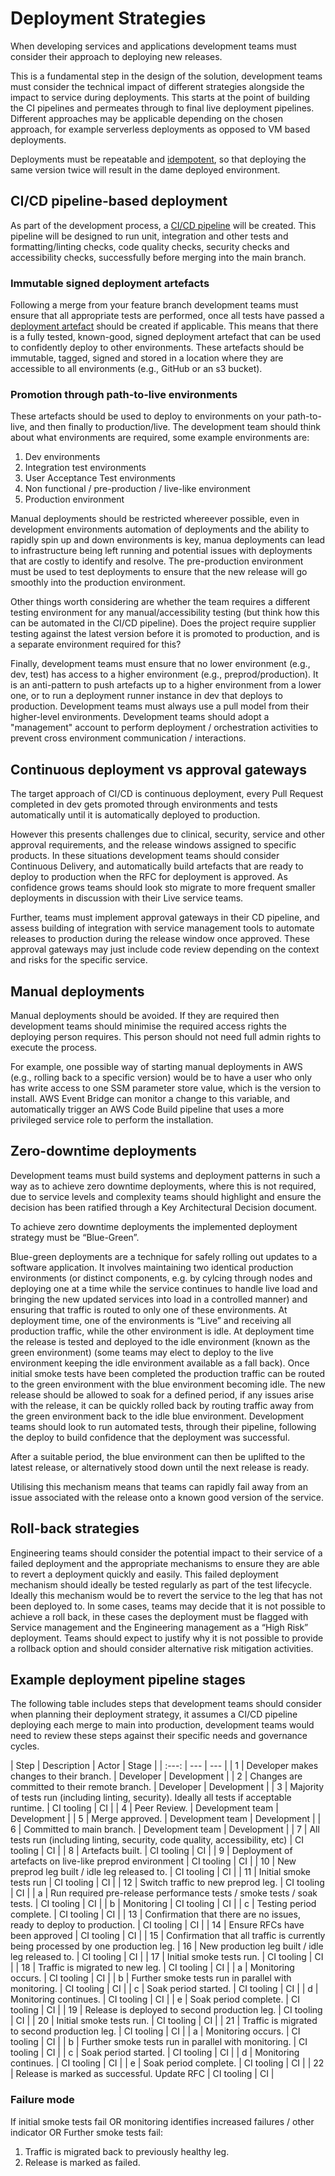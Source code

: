 # Deployment Strategies

When developing services and applications development teams must consider their approach to deploying new releases.

This is a fundamental step in the design of the solution, development teams must consider the technical impact of different strategies alongside the impact to service during deployments. This starts at the point of building the CI pipelines and permeates through to final live deployment pipelines. Different approaches may be applicable depending on the chosen approach, for example serverless deployments as opposed to VM based deployments.

Deployments must be repeatable and [idempotent](../practices/continuous-integration.md#deploy-what-you-tested), so that deploying the same version twice will result in the dame deployed environment.

## CI/CD pipeline-based deployment

As part of the development process, a [CI/CD pipeline](../practices/continuous-integration.md) will be created. This pipeline will be designed to run unit, integration and other tests and formatting/linting checks, code quality checks, security checks and accessibility checks, successfully before merging into the main branch.

### Immutable signed deployment artefacts

Following a merge from your feature branch development teams must ensure that all appropriate tests are performed, once all tests have passed a [deployment artefact](../practices/continuous-integration.md#deploy-what-you-tested) should be created if applicable. This means that there is a fully tested, known-good, signed deployment artefact that can be used to confidently deploy to other environments. These artefacts should be immutable, tagged, signed and stored in a location where they are accessible to all environments (e.g., GitHub or an s3 bucket).

### Promotion through path-to-live environments

These artefacts should be used to deploy to environments on your path-to-live, and then finally to production/live. The development team should think about what environments are required, some example environments are:

1. Dev environments
1. Integration test environments
1. User Acceptance Test environments
1. Non functional / pre-production / live-like environment
1. Production environment

Manual deployments should be restricted whereever possible, even in development environments automation of deployments and the ability to rapidly spin up and down environments is key, manua deployments can lead to infrastructure being left running and potential issues with deployments that are costly to identify and resolve. The pre-production environment must be used to test deployments to ensure that the new release will go smoothly into the production environment.

Other things worth considering are whether the team requires a different testing environment for any manual/accessibility testing (but think how this can be automated in the CI/CD pipeline). Does the project require supplier testing against the latest version before it is promoted to production, and is a separate environment required for this?

Finally, development teams must ensure that no lower environment (e.g., dev, test) has access to a higher environment (e.g., preprod/production). It is an anti-pattern to push artefacts up to a higher environment from a lower one, or to run a deployment runner instance in dev that deploys to production. Development teams must always use a pull model from their higher-level environments. Development teams should adopt a "management" account to perform deployment / orchestration activities to prevent cross environment communication / interactions.

## Continuous deployment vs approval gateways

The target approach of CI/CD is continuous deployment, every Pull Request completed in dev gets promoted through environments and tests automatically until it is automatically deployed to production.

However this presents challenges due to clinical, security, service and other approval requirements, and the release windows assigned to specific products. In these situations development teams should consider Continuous Delivery, and automatically build artefacts that are ready to deploy to production when the RFC for deployment is approved. As confidence grows teams should look sto migrate to more frequent smaller deployments in discussion with their Live service teams.

Further, teams must implement approval gateways in their CD pipeline, and assess building of integration with service management tools to automate releases to production during the release window once approved. These approval gateways may just include code review depending on the context and risks for the specific service.

## Manual deployments

Manual deployments should be avoided. If they are required then development teams should minimise the required access rights the deploying person requires. This person should not need full admin rights to execute the process.

For example, one possible way of starting manual deployments in AWS (e.g., rolling back to a specific version) would be to have a user who only has write access to one SSM parameter store value, which is the version to install. AWS Event Bridge can monitor a change to this variable, and automatically trigger an AWS Code Build pipeline that uses a more privileged service role to perform the installation.

## Zero-downtime deployments

Development teams must build systems and deployment patterns in such a way as to achieve zero downtime deployments, where this is not required, due to service levels and complexity teams should highlight and ensure the decision has been ratified through a Key Architectural Decision document.

To achieve zero downtime deployments the implemented deployment strategy must be “Blue-Green”.

Blue-green deployments are a technique for safely rolling out updates to a software application. It involves maintaining two identical production environments (or distinct components, e.g. by cylcing through nodes and deploying one at a time while the service continues to handle live load and bringing the new updated services into load in a controlled manner) and ensuring that traffic is routed to only one of these environments. At deployment time, one of the environments is “Live” and receiving all production traffic, while the other environment is idle. At deployment time the release is tested and deployed to the idle environment (known as the green environment) (some teams may elect to deploy to the live environment keeping the idle environment available as a fall back). Once initial smoke tests have been completed the production traffic can be routed to the green environment with the blue environment becoming idle. The new release should be allowed to soak for a defined period, if any issues arise with the release, it can be quickly rolled back by routing traffic away from the green environment back to the idle blue environment. Development teams should look to run automated tests, through their pipeline, following the deploy to build confidence that the deployment was successful.

After a suitable period, the blue environment can then be uplifted to the latest release, or alternatively stood down until the next release is ready.

Utilising this mechanism means that teams can rapidly fail away from an issue associated with the release onto a known good version of the service.

## Roll-back strategies

Engineering teams should consider the potential impact to their service of a failed deployment and the appropriate mechanisms to ensure they are able to revert a deployment quickly and easily. This failed deployment mechanism should ideally be tested regularly as part of the test lifecycle. Ideally this mechanism would be to revert the service to the leg that has not been deployed to. In some cases, teams may decide that it is not possible to achieve a roll back, in these cases the deployment must be flagged with Service management and the Engineering management as a “High Risk” deployment. Teams should expect to justify why it is not possible to provide a rollback option and should consider alternative risk mitigation activities.

## Example deployment pipeline stages

The following table includes steps that development teams should consider when planning their deployment strategy, it assumes a CI/CD pipeline deploying each merge to main into production, development teams would need to review these steps against their specific needs and governance cycles.

| Step | Description | Actor | Stage |
| :---: | --- | --- |
| 1 | Developer makes changes to their branch. | Developer | Development |
| 2 | Changes are committed to their remote branch. | Developer | Development |
| 3 | Majority of tests run (including linting, security). Ideally all tests if acceptable runtime. | CI tooling | CI |
| 4 | Peer Review. | Development team | Development |
| 5 | Merge approved. | Development team | Development |
| 6 | Committed to main branch. | Development team | Development |
| 7 | All tests run (including linting, security, code quality, accessibility, etc) | CI tooling | CI |
| 8 | Artefacts built. | CI tooling | CI |
| 9 | Deployment of artefacts on live-like preprod environment | CI tooling | CI |
| 10 | New preprod leg built / idle leg released to. | CI tooling | CI |
| 11 | Initial smoke tests run | CI tooling | CI |
| 12 | Switch traffic to new preprod leg. | CI tooling | CI |
| a | Run required pre-release performance tests / smoke tests / soak tests. | CI tooling | CI |
| b | Monitoring | CI tooling | CI |
| c | Testing period complete. | CI tooling | CI |
| 13 | Confirmation that there are no issues, ready to deploy to production. | CI tooling | CI |
| 14 | Ensure RFCs have been approved | CI tooling | CI |
| 15 | Confirmation that all traffic is currently being processed by one production leg.
| 16 | New production leg built / idle leg released to. | CI tooling | CI |
| 17 | Initial smoke tests run. | CI tooling | CI |
| 18 | Traffic is migrated to new leg. | CI tooling | CI |
| a | Monitoring occurs. | CI tooling | CI |
| b | Further smoke tests run in parallel with monitoring. | CI tooling | CI |
| c | Soak period started. | CI tooling | CI |
| d | Monitoring continues. | CI tooling | CI |
| e | Soak period complete. | CI tooling | CI |
| 19 | Release is deployed to second production leg. | CI tooling | CI |
| 20 | Initial smoke tests run. | CI tooling | CI |
| 21 | Traffic is migrated to second production leg. | CI tooling | CI |
| a | Monitoring occurs. | CI tooling | CI |
| b | Further smoke tests run in parallel with monitoring. | CI tooling | CI |
| c | Soak period started. | CI tooling | CI |
| d | Monitoring continues. | CI tooling | CI |
| e | Soak period complete. | CI tooling | CI |
| 22 | Release is marked as successful. Update RFC | CI tooling | CI |

### Failure mode

If initial smoke tests fail OR monitoring identifies increased failures / other indicator OR Further smoke tests fail:

1. Traffic is migrated back to previously healthy leg.
1. Release is marked as failed.
